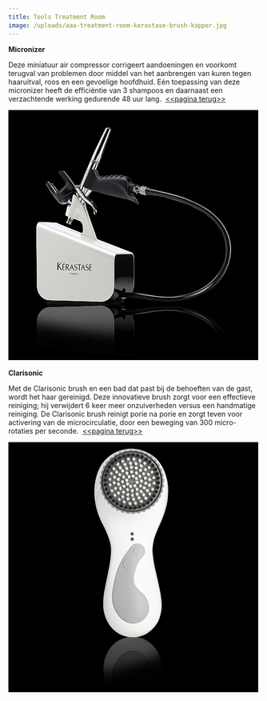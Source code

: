 ```yaml
---
title: Tools Treatment Room
image: /uploads/aaa-treatment-room-kerastase-brush-kapper.jpg
---
```



**Micronizer**

Deze miniatuur air compressor corrigeert aandoeningen en voorkomt terugval van problemen door middel van het aanbrengen van kuren tegen haaruitval, roos en een gevoelige hoofdhuid. Eén toepassing van deze micronizer heeft de efficiëntie van 3 shampoos en daarnaast een verzachtende werking gedurende 48 uur lang.  [&lt;&lt;pagina terug&gt;&gt;](/nieuws/2016/12/30/treatment-room/)

![](/uploads/versions/micronizer-1---x----500-500x---.jpg)

**Clarisonic**

Met de Clarisonic brush en een bad dat past bij de behoeften van de gast, wordt het haar gereinigd. Deze innovatieve brush zorgt voor een effectieve reiniging; hij verwijdert 6 keer meer onzuiverheden versus een handmatige reiniging. De Clarisonic brush reinigt porie na porie en zorgt teven voor activering van de microcirculatie, door een beweging van 300 micro-rotaties per seconde.  [&lt;&lt;pagina terug&gt;&gt;](/nieuws/2016/12/30/treatment-room/)

![](/uploads/versions/clarisonic-brush-1---x----500-500x---.jpg)